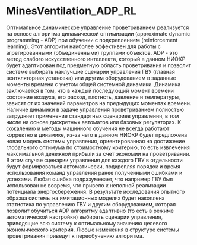 # MinesVentilation_ADP_RL
Оптимальное динамическое управление проветриванием реализуется на основе алгоритма динамической оптимизации (approximate dynamic programming - ADP) при обучении с подкреплением (reinforcement learning). Этот алгоритм наиболее эффективен для работы с агрегированными (объединенными) группами объектов.  ADP - это метод слабого искусственного интеллекта, который в данном НИОКР будет адаптирован под предметную область проветривания и позволит системе выбирать наилучшие сценарии управления ГВУ (главная вентяляторная установка) или другим оборудованием в заданные моменты времени с учетом общей системной динамики.  Динамика заключается в том, что в каждый последующий момент времени состояние воздуха, его расход, плотнсть, давление и температуры, зависят от их значений параметров на предыдущих моментах времени. Наличие динамики в задаче управления проветриванием полностью затрудняет применение стандартных сценариев управления, в том числе на основе дискретных автоматов или базовых регуляторах. К сожалению и методы машинного обучения не всегда работают корректно в динамике, из-за чего в данном НИОКР будет предложена новая модель системы управления, ориентированная на достижение глобального оптимума по стоимостному критерию, то есть извлечения максимальной денежной прибыли за счет экономии на проветривании. В этом случае сценарии управления для каждого ГВУ в отдельности будут формироваться автоматически, подкрепляя порядок и время использования команд управления ранее полученными ошибками и успехами. Любая ошибка подразумевает, что например ГВУ был использован не вовремя, что привело к неполной реализации потенциала энергосбережения. В результате исследования опытного образца системы на имитационных моделях будет накоплена статистика по управлению ГВУ и другим оборудованием, которая позволит обучиться ADP алгоритму адаптивно (то есть в режиме автоматической настройки) выбирать сценарии управления, приводящие всю систему к оптимальному значению целевого экономического критерия. Любые изменения в структуре системы проветривания приведут к переобучению алгоритма.
